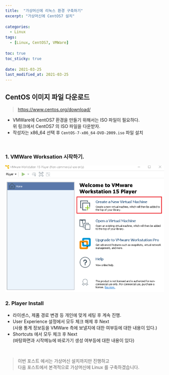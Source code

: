 ```yaml
---
title:  "가상머신에 리눅스 환경 구축하기"
excerpt: "가상머신에 CentOS7 설치"

categories:
  - Linux
tags:
  - [Linux, CentOS7, VMWare]

toc: true
toc_sticky: true
 
date: 2021-03-25
last_modified_at: 2021-03-25
---
```


## CentOS 이미지 파일 다운로드
  > https://www.centos.org/download/
- VMWare에 CentOS7 환경을 만들기 위해서는 ISO 파일이 필요하다.   
위 링크에서 CentOS7 의 ISO 파일을 다운받자.
- 작성자는 x86_64 선택 후 `CentOS-7-x86_64-DVD-2009.iso` 파일 설치
<br>


### 1. VMWare Worksation 시작하기.
  ![VMWare](./assets/image/linux/vmware_top.png)
<br>   

### 2. Player Install
- 라이센스, 제품 경로 변경 등 개인에 맞게 세팅 후 계속 진행.
- User Experience 설정에서 모두 체크 해제 후 Next   
(사용 통계 정보등을 VMWare 측에 보낼지에 대한 여부등에 대한 내용이 있다.)
- Shortcuts 에서 모두 체크 후 Next   
(바탕화면과 시작메뉴에 바로가기 생성 여부등에 대한 내용이 있다)
  
<br>


> 이번 포스트 에서는 가상머신 설치까지만 진행하고   
다음 포스트에서 본격적으로 가상머신에 Linux 를 구축하겠습니다.


